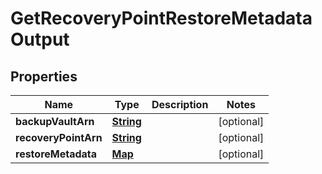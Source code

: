 

# GetRecoveryPointRestoreMetadataOutput


## Properties

| Name | Type | Description | Notes |
|------------ | ------------- | ------------- | -------------|
|**backupVaultArn** | [**String**](String.md) |  |  [optional] |
|**recoveryPointArn** | [**String**](String.md) |  |  [optional] |
|**restoreMetadata** | [**Map**](Map.md) |  |  [optional] |




